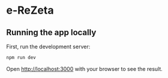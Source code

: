 e-ReZeta
==

Running the app locally
-----------------------

First, run the development server:

```bash
npm run dev
```

Open [http://localhost:3000](http://localhost:3000) with your browser to see the result.
